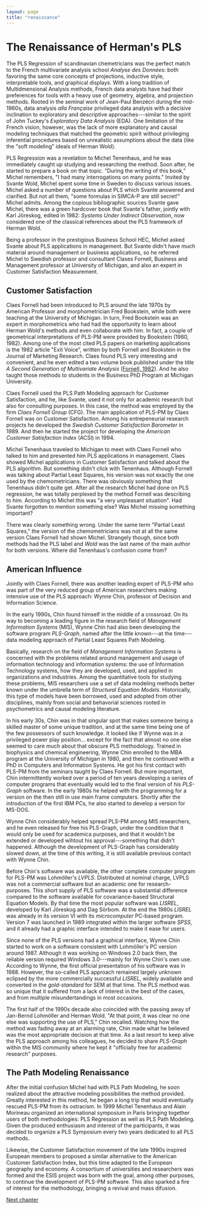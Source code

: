 ```yaml
---
layout: page
title: "renaissance"
---
```


# The Renaissance of Herman's PLS

The PLS Regression of scandinavian chemetricians was the perfect match to the French multivariate analysis school _Analyse des Données_: both favoring the same core concepts of projections, inductive style, interpretable tools, and graphical displays. With a long tradition of Multidmensional Analysis methods, French data analysts have had their preferences for tools with a heavy use of geometry, algebra, and projection methods. Rooted in the seminal work of Jean-Paul Benzécri during the mid-1960s, data analysis _alla Française_ privileged data analysis with a decisive inclination to exploratory and descriptive approaches---similar to the spirit of John Tuckey's _Exploratory Data Analysis_ (EDA). One limitation of the French vision, however, was the lack of more explanatory and causal modeling techniques that matched the geometric spirit without privileging inferential procedures based on unrealistic assumptions about the data (like the "soft modeling" ideals of Herman Wold). 

PLS Regression was a revelation to Michel Tenenhaus, and he was immediately caught up studying and researching the method. Soon after, he started to prepare a book on that topic. "During the writing of this book," Michel remembers, "I had many interrogations on many points." Invited by Svante Wold, Michel spent some time in Sweden to discuss various issues. Michel asked a number of questions about PLS which Svante answered and clarified. But not all them, "some formulas in SIMCA-P are still secret!" Michel admits. Among the copious bibliographic sources Svante gave Michel, there was a green hardcover book that Svante's father, jointly with Karl Jöreskog, edited in 1982: _Systems Under Indirect Observation_, now considered one of the classical references about the PLS framework of Herman Wold.

Being a professor in the prestigious Business School HEC, Michel asked Svante about PLS applications in management. But Svante didn't have much material around management or business applications, so he referred Michel to Swedish professor and consultant Clases Fornell, Business and Management professor at University of Michigan, and also an expert in Customer Satisfaction Measurement.


## Customer Satisfaction

Claes Fornell had been introduced to PLS around the late 1970s by American Professor and morphometrician Fred Bookstein, while both were teaching at the University of Michigan. In turn, Fred Bookstein was an expert in morphometrics who had had the opportunity to learn about Herman Wold's methods and even collaborate with him. In fact, a couple of geometrical interpretations of PLS-PM were provided by Bookstein (1980, 1982). Among one of the most cited PLS papers on marketing applications is the 1982 article "Exit Voice", written by both Fornell and Bookstein in the Journal of Marketing Research. Claes found PLS very interesting and convenient, and he even edited a two volume book published under the title _A Second Generation of Multivariate Analysis_ ([Fornell, 1982](references.html/#Fornell1982)). And he also taught those methods to students in the Business PhD Program at Michigan University.

Claes Fornell used the PLS Path Modeling approach for Customer Satisfaction, and he, like Svante, used it not only for academic research but also for consulting purposes. In this case, the method was employed by the firm _Claes Fornell Group_ (CFG). The main application of PLS-PM by Claes Fornell was on Customer Satisfaction. Among his entrepeneurial research projects he developed the _Swedish Customer Satisfaction Barometer_ in 1989. And then he started the project for developing the _American Customer Satisfaction Index_ (ACSI) in 1994. 

Michel Tenenhaus traveled to Michigan to meet with Claes Fornell who talked to him and presented him PLS applications in management. Claes showed Michel applications in Customer Satisfaction and talked about the PLS algorithm. But something didn't click with Tenenhaus. Although Fornell was talking about Partial Least Squares, his version was not exactly the one used by the chemometricians. There was obviously something that Tenenhaus didn't quite get. After all the research Michel had done on PLS regression, he was totally perplexed by the method Fornell was describing to him. According to Michel this was "a very unpleasant situation". Had Svante forgotten to mention something else? Was Michel missing something important?

There was clearly something wrong. Under the same term "Partial Least Squares," the version of the chemometricians was not at all the same version Claes Fornell had shown Michel. Strangely though, since both methods had the PLS label and _Wold_ was the last name of the main author for both versions. Where did Tenenhaus's confusion come from?


## American Influence

Jointly with Claes Fornell, there was another leading expert of PLS-PM who was part of the very reduced group of American researchers making intensive use of the PLS approach: Wynne Chin, professor of Decision and Information Science.

In the early 1990s, Chin found himself in the middle of a crossroad. On its way to becoming a leading figure in the research field of _Management Information Systems_ (MIS), Wynne Chin had also been developing the software program _PLS-Graph_, named after the little known---at the time---data modeling approach of Partial Least Squares Path Modeling.

Basically, research on the field of _Management Information Systems_ is concerned with the problems related around management and usage of information technology and information systems: the use of Information Technology systems, how they are developed, used, and applied in organizations and industries. Among the quantitative tools for studying these problems, MIS researchers use a set of data modeling methods better known under the umbrella term of _Structural Equation Models_. Historically, this type of models have been borrowed, used and adopted from other disciplines, mainly from social and behavorial sciences rooted in psychometrics and causal modeling literature.

In his early 30s, Chin was in that singular spot that makes someone being a skilled master of some unique tradition, and at the same time being one of the few possessors of such knowledge. It looked like if Wynne was in a privileged power play position... except for the fact that almost no one else seemed to care much about that obscure PLS methodology. Trained in biophysics and chemical engineering, Wynne Chin enrolled to the MBA program at the University of Michigan in 1980, and then he continued with a PhD in Computers and Information Systems. He got his first contact with PLS-PM from the seminars taught by Claes Fornell. But more important, Chin intermittently worked over a period of ten years developing a series of computer programs that eventually would led to the final version of his _PLS-Graph_ software. In the early 1980s he helped with the programming for a version on the then still in use main frame computers. Shortly after the introduction of the first IBM PCs, he also started to develop a version for MS-DOS.

Wynne Chin considerably helped spread PLS-PM among MIS researchers, and he even released for free his PLS-Graph, under the condition that it would only be used for academica purposes, and that it wouldn't be extended or developed wihtout his approval---something that didn't happened. Although the development of PLS-Graph has considerably slowed down, at the time of this writing, it is still available previous contact with Wynne Chin.

Before Chin's software was available, the other complete computer program for PLS-PM was Lohmöller's _LVPLS_. Distributed at nominal charge, LVPLS was not a commercial software but an academic one for research-purposes. This short supply of PLS software was a substantial difference compared to the software available for covariance-based Structural Equation Models. By that time the most popular software was _LISREL_, developed by Karl Jöreskog and Dag Sörbom. At the end the 1980s _LISREL_ was already in its version VI with its _microcomputer_ PC-based program. Version 7 was launched in 1989 integrated within the larger software _SPSS_, and it already had a graphic interface intended to make it ease for users.

Since none of the PLS versions had a graphical interface, Wynne Chin started to work on a software consistent with Lohmöller's PC version around 1987. Although it was working on Windows 2.0 back then, the reliable version required Windows 3.0---mainly for Wynne Chin's own use. According to Wynne, the first official presentation of his software was in 1988. However, the so-called PLS approach remained largely unknown eclipsed by the more commercially successful _LISREL_, widely available and converted in the _gold-standard_ for SEM at that time. The PLS method was so unique that it suffered from a lack of interest in the best of the cases, and from multiple misundertandings in most occasions. 

The first half of the 1990s decade also coincided with the passing away of Jan-Bernd Lohmöller and Herman Wold. "At that point, it was clear no one else was supporting the use of PLS," Chin recalled. Watching how the method was fading away at an alarming rate, Chin made what he believed was the most appropriate decision at that time. As a last resort to keep alive the PLS approach among his colleagues, he decided to share _PLS-Graph_ within the MIS community where he kept it "officially free for academic research" purposes. 


## The Path Modeling Renaissance

After the initial confusion Michel had with PLS Path Modeling, he soon realized about the attractive modeling possibilities the method provided. Greatly interested in this method, he began a long trip that would eventually rescued PLS-PM from its ostracism. In 1999 Michel Tenenhaus and Alain Morineau organized an international symposium in Paris bringing together users of both methodologies: PLS Regression as well as PLS Path Modeling. Given the produced enthusiasm and interest of the participants, it was decided to organize a PLS Symposium every two years dedicated to all PLS methods.

Likewise, the Customer Satisfaction movement of the late 1990s inspired European members to proposed a similar alternative to the American Customer Satisfaction Index, but this time adapted to the European geography and economy. A consortium of universities and researchers was formed and the ESIS project was born with the goal, among other purposes, to continue the development of PLS-PM software. This also sparked a fire of interest for the methodology, bringing a revival and mass difusion. 

<a class="continue" href="chapter10.html">Next chapter</a>

